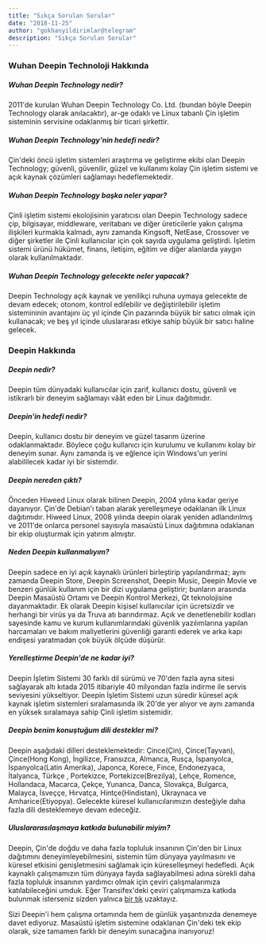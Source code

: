```yaml
---
title: "Sıkça Sorulan Sorular"
date: "2018-11-25"
author: "gokhanyildirimlar@telegram"
description: "Sıkça Sorulan Sorular"
---
```


### Wuhan Deepin Technoloji Hakkında

##### Wuhan Deepin Technology nedir?

2011'de kurulan Wuhan Deepin Technology Co. Ltd. (bundan böyle Deepin Technology olarak anılacaktır), ar-ge odaklı ve Linux tabanlı Çin işletim sisteminin servisine odaklanmış bir ticari şirkettir.

##### Wuhan Deepin Technology'nin hedefi nedir?

Çin'deki öncü işletim sistemleri araştırma ve geliştirme ekibi olan Deepin Technology; güvenli, güvenilir, güzel ve kullanımı kolay Çin işletim sistemi ve açık kaynak çözümleri sağlamayı hedeflemektedir.

##### Wuhan Deepin Technology başka neler yapar?

Çinli işletim sistemi ekolojisinin yaratıcısı olan Deepin Technology sadece çip, bilgisayar, middleware, veritabanı ve diğer üreticilerle yakın çalışma ilişkileri kurmakla kalmadı, aynı zamanda Kingsoft, NetEase, Crossover ve diğer şirketler ile Çinli kullanıcılar için çok sayıda uygulama geliştirdi. İşletim sistemi ürünü hükümet, finans, iletişim, eğitim ve diğer alanlarda yaygın olarak kullanılmaktadır.

##### Wuhan Deepin Technology gelecekte neler yapacak?

Deepin Technology açık kaynak ve yenilikçi ruhuna uymaya gelecekte de devam edecek; otonom, kontrol edilebilir ve değiştirilebilir işletim sistemininin avantajını üç yıl içinde Çin pazarında büyük bir satıcı olmak için kullanacak; ve beş yıl içinde uluslararası etkiye sahip büyük bir satıcı haline gelecek.

### Deepin Hakkında

##### Deepin nedir?

Deepin tüm dünyadaki kullanıcılar için zarif, kullanıcı dostu, güvenli ve istikrarlı bir deneyim sağlamayı vâât eden bir Linux dağıtımıdır.

##### Deepin'in hedefi nedir?

Deepin, kullanıcı dostu bir deneyim ve güzel tasarım üzerine odaklanmaktadır. Böylece çoğu kullanıcı için kurulumu ve kullanımı kolay bir deneyim sunar. Aynı zamanda iş ve eğlence için Windows'un yerini alabililecek kadar iyi bir sistemdir.

##### Deepin nereden çıktı?

Önceden Hiweed Linux olarak bilinen Deepin, 2004 yılına kadar geriye dayanıyor. Çin'de Debian'ı taban alarak yerelleşmeye odaklanan ilk Linux dağıtımıdır. Hiweed Linux, 2008 yılında deepin olarak yeniden adlandırılmış ve 2011'de onlarca personel sayısıyla masaüstü Linux dağıtımına odaklanan bir ekip oluşturmak için yatırım almıştır.

##### Neden Deepin kullanmalıyım?

Deepin sadece en iyi açık kaynaklı ürünleri birleştirip yapılandırmaz; aynı zamanda Deepin Store, Deepin Screenshot, Deepin Music, Deepin Movie ve benzeri günlük kullanım için bir dizi uygulama geliştirir; bunların arasında Deepin Masaüstü Ortamı ve Deepin Kontrol Merkezi, Qt teknolojisine dayanmaktadır. Ek olarak Deepin kişisel kullanıcılar için ücretsizdir ve herhangi bir virüs ya da Truva atı barındırmaz. Açık ve denetlenebilir kodları sayesinde kamu ve kurum kullanımlarındaki güvenlik yazılımlarına yapılan harcamaları ve bakım maliyetlerini güvenliği garanti ederek ve arka kapı endişesi yaratmadan çok büyük ölçüde düşürür.

##### Yerelleştirme Deepin'de ne kadar iyi?

Deepin İşletim Sistemi 30 farklı dil sürümü ve 70'den fazla ayna sitesi sağlayarak altı kıtada 2015 itibariyle 40 milyondan fazla indirme ile servis seviyesini yükseltiyor. Deepin İşletim Sistemi uzun süredir küresel açık kaynak işletim sistemleri sıralamasında ilk 20'de yer alıyor ve aynı zamanda en yüksek sıralamaya sahip Çinli işletim sistemidir.

##### Deepin benim konuştuğum dili destekler mi?

Deepin aşağıdaki dilleri desteklemektedir: Çince(Çin), Çince(Tayvan), Çince(Hong Kong), İngilizce, Fransızca, Almanca, Rusça, İspanyolca, İspanyolca(Latin Amerika), Japonca, Korece, Fince, Endonezyaca, İtalyanca, Türkçe , Portekizce, Portekizce(Brezilya), Lehçe, Romence, Hollandaca, Macarca, Çekçe, Yunanca, Danca, Slovakça, Bulgarca, Malayca, İsveççe, Hırvatça, Hintçe(Hindistan), Ukraynaca ve Amharice(Etiyopya). Gelecekte küresel kullanıcılarımızın desteğiyle daha fazla dili desteklemeye devam edeceğiz.

##### Uluslararasılaşmaya katkıda bulunabilir miyim?

Deepin, Çin'de doğdu ve daha fazla topluluk insanının Çin'den bir Linux dağıtımını deneyimleyebilmesini, sistemin tüm dünyaya yayılmasını ve küresel etkisini genişletmesini sağlamak için küreselleşmeyi hedefledi. Açık kaynaklı çalışmamızın tüm dünyaya fayda sağlayabilmesi adına sürekli daha fazla topluluk insanının yardımcı olmak için çeviri çalışmalarımıza katılabileceğini umduk. Eğer Transifex'deki çeviri çalışmamıza katkıda bulunmak isterseniz sizden yalnıca [bir tık](https://www.transifex.com/linuxdeepin/public/) uzaktayız.

Sizi Deepin'i hem çalışma ortamında hem de günlük yaşantınızda denemeye davet ediyoruz. Masaüstü işletim sistemine odaklanan Çin'deki tek ekip olarak, size tamamen farklı bir deneyim sunacağına inanıyoruz!
